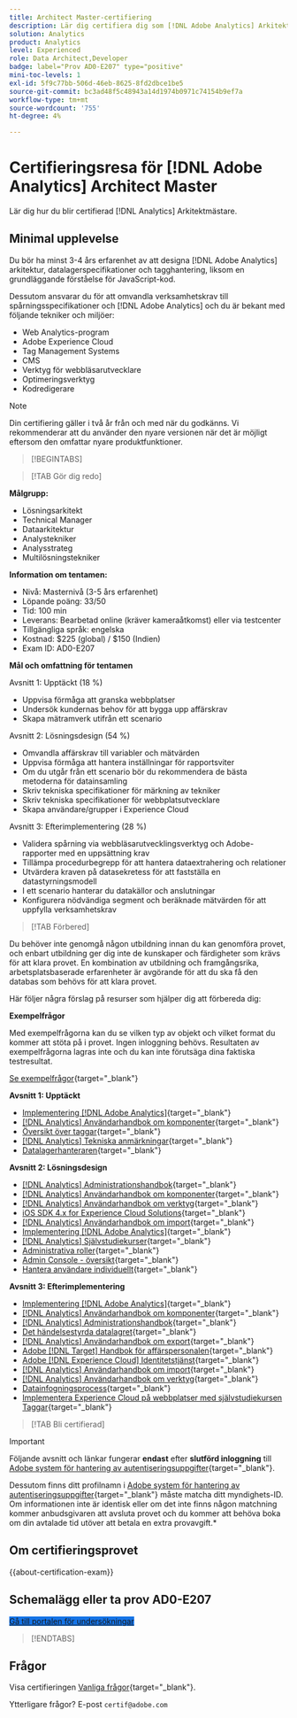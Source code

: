 ```yaml
---
title: Architect Master-certifiering
description: Lär dig certifiera dig som [!DNL Adobe Analytics] Arkitektmästare.
solution: Analytics
product: Analytics
level: Experienced
role: Data Architect,Developer
badge: label="Prov AD0-E207" type="positive"
mini-toc-levels: 1
exl-id: 5f9c77bb-506d-46eb-8625-8fd2dbce1be5
source-git-commit: bc3ad48f5c48943a14d1974b0971c74154b9ef7a
workflow-type: tm+mt
source-wordcount: '755'
ht-degree: 4%

---
```


# Certifieringsresa för [!DNL Adobe Analytics] Architect Master

Lär dig hur du blir certifierad [!DNL Analytics] Arkitektmästare.

## Minimal upplevelse

Du bör ha minst 3-4 års erfarenhet av att designa [!DNL Adobe Analytics] arkitektur, datalagerspecifikationer och tagghantering, liksom en grundläggande förståelse för JavaScript-kod.

Dessutom ansvarar du för att omvandla verksamhetskrav till spårningsspecifikationer och [!DNL Adobe Analytics] och du är bekant med följande tekniker och miljöer:

* Web Analytics-program
* Adobe Experience Cloud
* Tag Management Systems
* CMS
* Verktyg för webbläsarutvecklare
* Optimeringsverktyg
* Kodredigerare

>[!NOTE]
>
>Din certifiering gäller i två år från och med när du godkänns. Vi rekommenderar att du använder den nyare versionen när det är möjligt eftersom den omfattar nyare produktfunktioner.

>[!BEGINTABS]

>[!TAB Gör dig redo]

**Målgrupp:**

* Lösningsarkitekt
* Technical Manager
* Dataarkitektur
* Analystekniker
* Analysstrateg
* Multilösningstekniker

**Information om tentamen:**

* Nivå: Masternivå (3-5 års erfarenhet)
* Löpande poäng: 33/50
* Tid: 100 min
* Leverans: Bearbetad online (kräver kameraåtkomst) eller via testcenter
* Tillgängliga språk: engelska
* Kostnad: $225 (global) / $150 (Indien)
* Exam ID: AD0-E207

**Mål och omfattning för tentamen**

Avsnitt 1: Upptäckt (18 %)

* Uppvisa förmåga att granska webbplatser
* Undersök kundernas behov för att bygga upp affärskrav
* Skapa mätramverk utifrån ett scenario

Avsnitt 2: Lösningsdesign (54 %)

* Omvandla affärskrav till variabler och mätvärden
* Uppvisa förmåga att hantera inställningar för rapportsviter
* Om du utgår från ett scenario bör du rekommendera de bästa metoderna för datainsamling
* Skriv tekniska specifikationer för märkning av tekniker
* Skriv tekniska specifikationer för webbplatsutvecklare
* Skapa användare/grupper i Experience Cloud

Avsnitt 3: Efterimplementering (28 %)

* Validera spårning via webbläsarutvecklingsverktyg och Adobe-rapporter med en uppsättning krav
* Tillämpa procedurbegrepp för att hantera dataextrahering och relationer
* Utvärdera kraven på datasekretess för att fastställa en datastyrningsmodell
* I ett scenario hanterar du datakällor och anslutningar
* Konfigurera nödvändiga segment och beräknade mätvärden för att uppfylla verksamhetskrav

>[!TAB Förbered]

Du behöver inte genomgå någon utbildning innan du kan genomföra provet, och enbart utbildning ger dig inte de kunskaper och färdigheter som krävs för att klara provet. En kombination av utbildning och framgångsrika, arbetsplatsbaserade erfarenheter är avgörande för att du ska få den databas som behövs för att klara provet.

Här följer några förslag på resurser som hjälper dig att förbereda dig:

**Exempelfrågor**

Med exempelfrågorna kan du se vilken typ av objekt och vilket format du kommer att stöta på i provet. Ingen inloggning behövs. Resultaten av exempelfrågorna lagras inte och du kan inte förutsäga dina faktiska testresultat.

[Se exempelfrågor](https://scorpion.caveon.com/launchpad/ad0-e207-adobe-analytics-architect-master-copy-y9f8t1){target="_blank"}

**Avsnitt 1: Upptäckt**

* [Implementering [!DNL Adobe Analytics]](https://experienceleague.adobe.com/docs/analytics/implementation/home.html){target="_blank"}
* [[!DNL Analytics] Användarhandbok om komponenter](https://experienceleague.adobe.com/docs/analytics/components/home.html){target="_blank"}
* [Översikt över taggar](https://experienceleague.adobe.com/docs/experience-platform/tags/home.html?lang=sv){target="_blank"}
* [[!DNL Analytics] Tekniska anmärkningar](https://experienceleague.adobe.com/docs/analytics/technotes/home.html){target="_blank"}
* [Datalagerhanteraren](https://exchange.adobe.com/apps/ec/101462/data-layer-manager){target="_blank"}

**Avsnitt 2: Lösningsdesign**

* [[!DNL Analytics] Administrationshandbok](https://experienceleague.adobe.com/docs/analytics/admin/home.html){target="_blank"}
* [[!DNL Analytics] Användarhandbok om komponenter](https://experienceleague.adobe.com/docs/analytics/components/home.html){target="_blank"}
* [[!DNL Analytics] Användarhandbok om verktyg](https://experienceleague.adobe.com/docs/analytics/analyze/home.html){target="_blank"}
* [iOS SDK 4.x for Experience Cloud Solutions](https://experienceleague.adobe.com/docs/mobile-services/ios/overview.html){target="_blank"}
* [[!DNL Analytics] Användarhandbok om import](https://experienceleague.adobe.com/docs/analytics/import/home.html){target="_blank"}
* [Implementering [!DNL Adobe Analytics]](https://experienceleague.adobe.com/docs/analytics/implementation/home.html){target="_blank"}
* [[!DNL Analytics] Självstudiekurser](https://experienceleague.adobe.com/docs/analytics-learn/tutorials/overview.html){target="_blank"}
* [Administrativa roller](https://helpx.adobe.com/in/enterprise/using/admin-roles.html){target="_blank"}
* [Admin Console - översikt](https://helpx.adobe.com/in/enterprise/using/admin-console.html#Settings){target="_blank"}
* [Hantera användare individuellt](https://helpx.adobe.com/in/enterprise/using/manage-users-individually.html){target="_blank"}

**Avsnitt 3: Efterimplementering**

* [Implementering [!DNL Adobe Analytics]](https://experienceleague.adobe.com/docs/analytics/implementation/home.html){target="_blank"}
* [[!DNL Analytics] Användarhandbok om komponenter](https://experienceleague.adobe.com/docs/analytics/components/home.html){target="_blank"}
* [[!DNL Analytics] Administrationshandbok](https://experienceleague.adobe.com/docs/analytics/admin/home.html){target="_blank"}
* [Det händelsestyrda datalagret](https://jimalytics.com/tag-management/the-event-driven-data-layer/){target="_blank"}
* [[!DNL Analytics] Användarhandbok om export](https://experienceleague.adobe.com/docs/analytics/export/home.html){target="_blank"}
* [Adobe [!DNL Target] Handbok för affärspersonalen](https://experienceleague.adobe.com/docs/target/using/target-home.html){target="_blank"}
* [Adobe [!DNL Experience Cloud] Identitetstjänst](https://experienceleague.adobe.com/docs/id-service/using/home.html){target="_blank"}
* [[!DNL Analytics] Användarhandbok om import](https://experienceleague.adobe.com/docs/analytics/import/home.html){target="_blank"}
* [[!DNL Analytics] Användarhandbok om verktyg](https://experienceleague.adobe.com/docs/analytics/analyze/home.html){target="_blank"}
* [Datainfogningsprocess](https://github.com/AdobeDocs/analytics-1.4-apis/blob/master/docs/data-insertion-api/overview/c_data_insertion_process.md){target="_blank"}
* [Implementera Experience Cloud på webbplatser med självstudiekursen Taggar](https://experienceleague.adobe.com/docs/platform-learn/implement-in-websites/overview.html){target="_blank"}

>[!TAB Bli certifierad]

>[!IMPORTANT]
>
>Följande avsnitt och länkar fungerar **endast**  efter **slutförd inloggning** till [Adobe system för hantering av autentiseringsuppgifter](https://www.certmetrics.com/adobe){target="_blank"}.
>
>Dessutom finns ditt profilnamn i [Adobe system för hantering av autentiseringsuppgifter](https://www.certmetrics.com/adobe){target="_blank"} måste matcha ditt myndighets-ID. Om informationen inte är identisk eller om det inte finns någon matchning kommer anbudsgivaren att avsluta provet och du kommer att behöva boka om din avtalade tid utöver att betala en extra provavgift.*


## Om certifieringsprovet

{{about-certification-exam}}

## Schemalägg eller ta prov AD0-E207

<a href="https://www.certmetrics.com/adobe/candidate/examity_sso.aspx?eid=AD0-E207" target="_blank" class="spectrum-Button spectrum-Button--fill spectrum-Button--accent spectrum-Button--sizeM is-margin-bottom-big-big at-element-click-tracking" style="background-color:#1473E6">

<span class="spectrum-Button-label has-no-wrap">
   Gå till portalen för undersökningar
</span>
</a>

>[!ENDTABS]

## Frågor

Visa certifieringen [Vanliga frågor](https://experienceleague.adobe.com/docs/certification/certification/faq.html){target="_blank"}.

Ytterligare frågor? E-post `certif@adobe.com`
